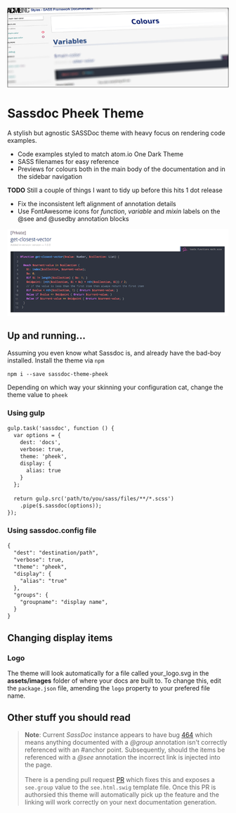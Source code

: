 ![alt text]( https://github.com/pete-hotchkiss/sassdoc-theme-pheek/raw/master/header.png "heading")
# Sassdoc Pheek Theme
A stylish but agnostic SASSDoc theme with heavy focus on rendering code examples.

- Code examples styled to match atom.io One Dark Theme
- SASS filenames for easy reference
- Previews for colours both in the main body of the documentation and in the sidebar navigation

**TODO**
Still a couple of things I want to tidy up before this hits 1 dot release
- Fix the inconsistent left alignment of annotation details
- Use FontAwesome icons for _function_, _variable_ and _mixin_ labels on the @see and @usedby annotation blocks

![alt text](https://github.com/pete-hotchkiss/sassdoc-theme-pheek/raw/master/example.png "Code Example")

## Up and running...
Assuming you even know what Sassdoc is, and already have the bad-boy installed. Install the theme via ```npm```

```
npm i --save sassdoc-theme-pheek
```

Depending on which way your skinning your configuration cat, change the theme value to ```pheek```

### Using gulp

```
gulp.task('sassdoc', function () {
  var options = {
    dest: 'docs',
    verbose: true,
    theme: 'pheek',
    display: {
      alias: true
    }
  };

  return gulp.src('path/to/you/sass/files/**/*.scss')
    .pipe($.sassdoc(options));
});

```

### Using sassdoc.config file
```
{
  "dest": "destination/path",
  "verbose": true,
  "theme": "pheek",
  "display": {
    "alias": "true"
  },
  "groups": {
    "groupname": "display name",
  }
}

```

## Changing display items

### Logo
The theme will look automatically for a file called your_logo.svg in the __assets/images__ folder of where your docs are built to. To change this, edit the ```package.json``` file, amending the
 ```logo``` property to your prefered file name.


## Other stuff you should read
> **Note**:
  Current _SassDoc_ instance appears to have bug [464](https://github.com/SassDoc/sassdoc/issues/464) which means anything documented with a _@group_ annotation isn't correctly referenced with an #anchor point. Subsequently, should the items be referenced with a _@see_ annotation the incorrect link is injected into the page.<br><br>There is a pending pull request [PR](https://github.com/SassDoc/sassdoc/pull/465) which fixes this and exposes a ```see.group``` value to the ```see.html.swig``` template file. Once this PR is authorsied this theme will automatically pick up the feature and the linking will work correctly on your next documentation generation.
